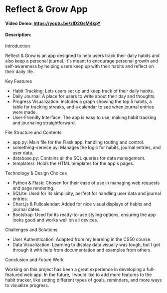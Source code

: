 # Reflect & Grow App
#### Video Demo: <https://youtu.be/zlD2GsM4kpY>
#### Description:

Introduction

Reflect & Grow is an app designed to help users track their daily habits and also keep a personal journal. It's meant to encourage personal growth and self-awareness by helping users keep up with their habits and reflect on their daily life.

Key Features

- Habit Tracking:  Lets users set up and keep track of their daily habits.
- Daily Journal: A place for users to write about their day and thoughts.
- Progress Visualization:  Includes a graph showing the top 5 habits, a table for tracking streaks, and a calendar to see when journal entries were made.
- User-Friendly Interface: The app is easy to use, making habit tracking and journaling straightforward.

File Structure and Contents

- app.py: Main file for the Flask app, handling routing and control.
- something-service.py: Manages the logic for habits, journal entries, and user data.
- database.py: Contains all the SQL queries for data management.
- templates/: Holds the HTML templates for the app's pages.

Technology & Design Choices

- Python & Flask: Chosen for their ease of use in managing web requests and page rendering.
- SQLite: Used for its simplicity, perfect for handling user data and journal entries.
- Chart.js & Fullcalendar: Added for nice visual displays of habits and journal dates.
- Bootstrap: Used for its ready-to-use styling options, ensuring the app looks good and works well on all devices.

Challenges and Solutions

- User Authentication: Adapted from my learning in the CS50 course.
- Data Visualization: Learning to display data visually was tough, but I got through it with help from documentation and examples from others.

Conclusion and Future Work

Working on this project has been a great experience in developing a full-featured web app. In the future, I would like to add more features to the habit tracker, like setting different types of goals, reminders, and more ways to visualize progress.